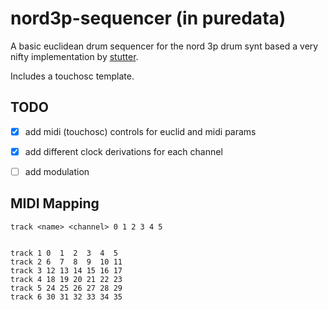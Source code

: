 # nord3p-sequencer (in puredata)

A basic euclidean drum sequencer for the nord 3p drum synt based a very nifty
implementation by [stutter](https://forum.pdpatchrepo.info/topic/5968/euclidean-rhythm-abstraction).

Includes a touchosc template.


## TODO

- [x] add midi (touchosc) controls for euclid and midi params
- [x] add different clock derivations for each channel
- [ ] add modulation


## MIDI Mapping


```
track <name> <channel> 0 1 2 3 4 5


track 1 0  1  2  3  4  5
track 2 6  7  8  9  10 11
track 3 12 13 14 15 16 17
track 4 18 19 20 21 22 23
track 5 24 25 26 27 28 29
track 6 30 31 32 33 34 35

```
